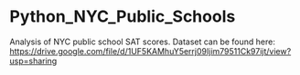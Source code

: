 # Python_NYC_Public_Schools
Analysis of NYC public school SAT scores. Dataset can be found here: https://drive.google.com/file/d/1UF5KAMhuY5errj09Ijim79511Ck97ijt/view?usp=sharing
